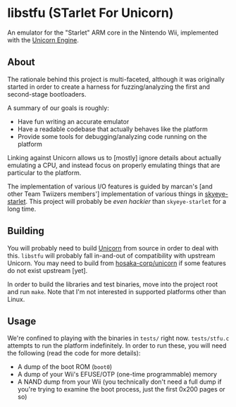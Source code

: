 # libstfu (STarlet For Unicorn)
An emulator for the "Starlet" ARM core in the Nintendo Wii, implemented with
the [Unicorn Engine](https://github.com/unicorn-engine/unicorn).

## About
The rationale behind this project is multi-faceted, although it was originally
started in order to create a harness for fuzzing/analyzing the first and
second-stage bootloaders.

A summary of our goals is roughly:

- Have fun writing an accurate emulator
- Have a readable codebase that actually behaves like the platform
- Provide some tools for debugging/analyzing code running on the platform

Linking against Unicorn allows us to [mostly] ignore details about actually
emulating a CPU, and instead focus on properly emulating things that are
particular to the platform. 

The implementation of various I/O features is guided by marcan's 
[and other Team Twiizers members'] implementation of various things in 
[skyeye-starlet](https://github.com/marcan/skyeye-starlet). This project will 
probably be _even hackier_ than `skyeye-starlet` for a long time.


## Building
You will probably need to build [Unicorn](https://github.com/unicorn-engine/unicorn)
from source in order to deal with this. `libstfu` will probably fall in-and-out of 
compatibility with upstream Unicorn. You may need to build from 
[hosaka-corp/unicorn](https://github.com/hosaka-corp/unicorn) if some features do not 
exist upstream [yet].

In order to build the libraries and test binaries, move into the project root and 
run `make`. Note that I'm not interested in supported platforms other than Linux.

## Usage
We're confined to playing with the binaries in `tests/` right now.
`tests/stfu.c` attempts to run the platform indefinitely. In order to run these,
you will need the following (read the code for more details):

- A dump of the boot ROM (`boot0`)
- A dump of your Wii's EFUSE/OTP (one-time programmable) memory
- A NAND dump from your Wii (you technically don't need a full dump if you're
  trying to examine the boot process, just the first 0x200 pages or so)

